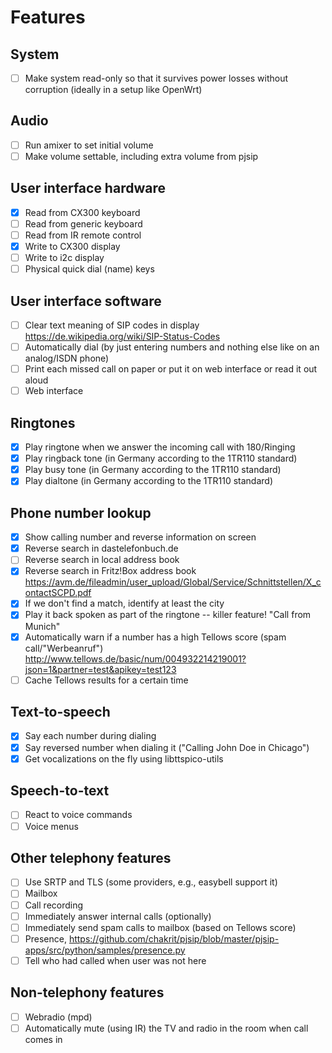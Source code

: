 # Features

## System

- [ ] Make system read-only so that it survives power losses without corruption (ideally in a setup like OpenWrt)

## Audio

- [ ] Run amixer to set initial volume
- [ ] Make volume settable, including extra volume from pjsip

## User interface hardware

- [x] Read from CX300 keyboard
- [ ] Read from generic keyboard
- [ ] Read from IR remote control
- [x] Write to CX300 display
- [ ] Write to i2c display
- [ ] Physical quick dial (name) keys

## User interface software

- [ ] Clear text meaning of SIP codes in display https://de.wikipedia.org/wiki/SIP-Status-Codes
- [ ] Automatically dial (by just entering numbers and nothing else like on an analog/ISDN phone)
- [ ] Print each missed call on paper or put it on web interface or read it out aloud
- [ ] Web interface

## Ringtones

- [x] Play ringtone when we answer the incoming call with 180/Ringing
- [x] Play ringback tone (in Germany according to the 1TR110 standard)
- [x] Play busy tone (in Germany according to the 1TR110 standard)
- [x] Play dialtone (in Germany according to the 1TR110 standard)

## Phone number lookup

- [x] Show calling number and reverse information on screen
- [x] Reverse search in dastelefonbuch.de
- [ ] Reverse search in local address book
- [x] Reverse search in Fritz!Box address book https://avm.de/fileadmin/user_upload/Global/Service/Schnittstellen/X_contactSCPD.pdf
- [x] If we don't find a match, identify at least the city
- [x] Play it back spoken as part of the ringtone -- killer feature! "Call from Munich"
- [x] Automatically warn if a number has a high Tellows score (spam call/"Werbeanruf") http://www.tellows.de/basic/num/004932214219001?json=1&partner=test&apikey=test123
- [ ] Cache Tellows results for a certain time

## Text-to-speech

- [x] Say each number during dialing
- [x] Say reversed number when dialing it ("Calling John Doe in Chicago")
- [x] Get vocalizations on the fly using libttspico-utils

## Speech-to-text

- [ ] React to voice commands
- [ ] Voice menus

## Other telephony features

- [ ] Use SRTP and TLS (some providers, e.g., easybell support it)
- [ ] Mailbox
- [ ] Call recording
- [ ] Immediately answer internal calls (optionally)
- [ ] Immediately send spam calls to mailbox (based on Tellows score)
- [ ] Presence, https://github.com/chakrit/pjsip/blob/master/pjsip-apps/src/python/samples/presence.py
- [ ] Tell who had called when user was not here

## Non-telephony features

- [ ] Webradio (mpd)
- [ ] Automatically mute (using IR) the TV and radio in the room when call comes in
